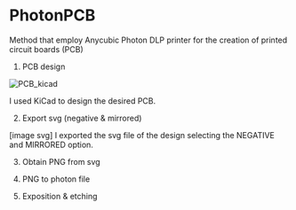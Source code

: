 # PhotonPCB
Method that employ Anycubic Photon DLP printer for the creation of printed circuit boards (PCB)

1. PCB design



![PCB_kicad](https://user-images.githubusercontent.com/37478033/75089867-71ee8d00-555d-11ea-81ba-53a5a5169133.png)

I used KiCad to design the desired PCB.


2. Export svg (negative & mirrored)

[image svg]
I exported the svg file of the design selecting the NEGATIVE and MIRRORED option.

3. Obtain PNG from svg



4. PNG to photon file

5. Exposition & etching
